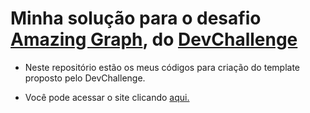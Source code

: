 # Minha solução para o desafio [Amazing Graph](https://github.com/Lorenalgm/AmazingGraph), do [DevChallenge](https://www.devchallenge.com.br/)

- Neste repositório estão os meus códigos para criação do template proposto pelo DevChallenge.

- Você pode acessar o site clicando [aqui.](https://amazinggraph-dev-challenge.netlify.app/)